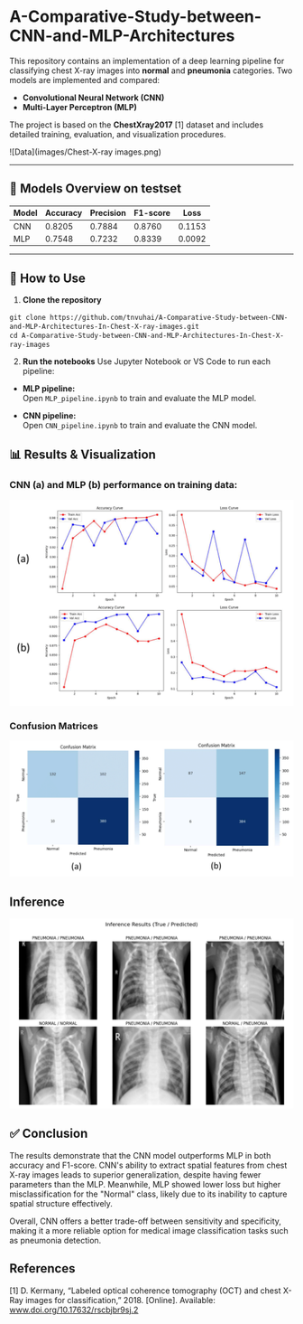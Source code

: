 # A-Comparative-Study-between-CNN-and-MLP-Architectures

This repository contains an implementation of a deep learning pipeline for classifying chest X-ray images into **normal** and **pneumonia** categories. Two models are implemented and compared:

- **Convolutional Neural Network (CNN)**
- **Multi-Layer Perceptron (MLP)**

The project is based on the **ChestXray2017** [1] dataset  and includes detailed training, evaluation, and visualization procedures.

![Data](images/Chest-X-ray images.png)

---

## 🧠 Models Overview on testset

| Model | Accuracy | Precision | F1-score | Loss  |
|---------|-------------|-------------|-----------|---------|
| CNN  | 0.8205      | 0.7884     | 0.8760   | 0.1153 |
| MLP  | 0.7548      | 0.7232     | 0.8339   | 0.0092 |

---

## 🚀 How to Use

1. **Clone the repository**

```
git clone https://github.com/tnvuhai/A-Comparative-Study-between-CNN-and-MLP-Architectures-In-Chest-X-ray-images.git
cd A-Comparative-Study-between-CNN-and-MLP-Architectures-In-Chest-X-ray-images
```

2. **Run the notebooks**
Use Jupyter Notebook or VS Code to run each pipeline:

- **MLP pipeline:**  
  Open `MLP_pipeline.ipynb` to train and evaluate the MLP model.

- **CNN pipeline:**  
  Open `CNN_pipeline.ipynb` to train and evaluate the CNN model.

## 📊 Results & Visualization
### CNN (a) and MLP (b) performance on training data:

![CNN&MLP Result](images/TrainingCurve.png)

### Confusion Matrices
![Confusion Matrices](images/ConfusionMatrix.png)

## Inference
![Inference](images/Inference.png)

## ✅ Conclusion

The results demonstrate that the CNN model outperforms MLP in both accuracy and F1-score. CNN's ability to extract spatial features from chest X-ray images leads to superior generalization, despite having fewer parameters than the MLP. Meanwhile, MLP showed lower loss but higher misclassification for the "Normal" class, likely due to its inability to capture spatial structure effectively.

Overall, CNN offers a better trade-off between sensitivity and specificity, making it a more reliable option for medical image classification tasks such as pneumonia detection.

## References
[1] D. Kermany, “Labeled optical coherence tomography (OCT) and chest X-Ray images for classification,” 2018. [Online]. Available: www.doi.org/10.17632/rscbjbr9sj.2
